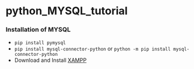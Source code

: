 # python_MYSQL_tutorial
### Installation of MYSQL
- `pip install pymysql`
- `pip install mysql-connector-python` or `python -m pip install mysql-connector-python`
- Download and Install [XAMPP]([http://sourceforge.net/projects/xampp/files/](https://sourceforge.net/projects/xampp/files/XAMPP%20Windows/8.2.4/xampp-windows-x64-8.2.4-0-VS16-installer.exe)https://sourceforge.net/projects/xampp/files/XAMPP%20Windows/8.2.4/xampp-windows-x64-8.2.4-0-VS16-installer.exe)
